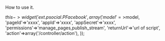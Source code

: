 How to use it.

$this->widget('ext.psocial.PFacebook',array(  
   'model'=>$model,
   'pageId'=>'xxxx',
   'appId'=>'xxxx',
   'appSecret'=>'xxxx',
   'permissions'=>'manage_pages,publish_stream',
   'returnUrl'=>'url of script',
   'action'=>array('/controller/action'),
));
